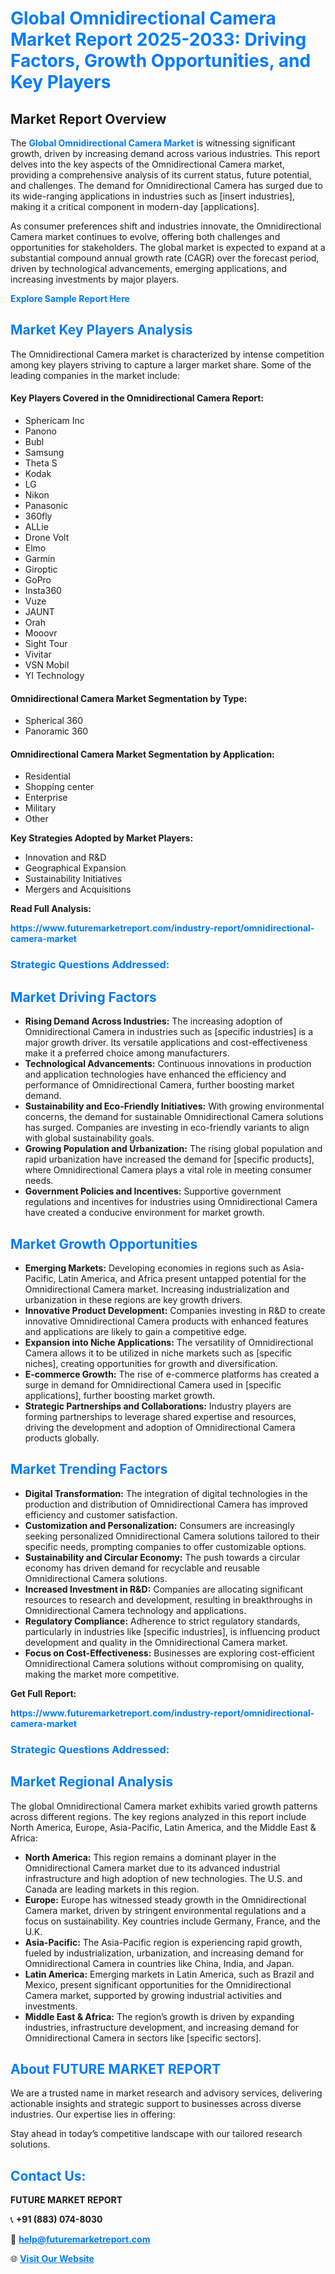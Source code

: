 <h1 style="color: #007BFF;">Global Omnidirectional Camera Market Report 2025-2033: Driving Factors, Growth Opportunities, and Key Players</h1>

<section id="overview">
<h2>Market Report Overview</h2>
<p>The <a href="https://www.futuremarketreport.com/industry-report/omnidirectional-camera-market" style="color: #007BFF; text-decoration: none;"><strong>Global Omnidirectional Camera Market</strong></a> is witnessing significant growth, driven by increasing demand across various industries. This report delves into the key aspects of the Omnidirectional Camera market, providing a comprehensive analysis of its current status, future potential, and challenges. The demand for Omnidirectional Camera has surged due to its wide-ranging applications in industries such as [insert industries], making it a critical component in modern-day [applications].</p>
<p>As consumer preferences shift and industries innovate, the Omnidirectional Camera market continues to evolve, offering both challenges and opportunities for stakeholders. The global market is expected to expand at a substantial compound annual growth rate (CAGR) over the forecast period, driven by technological advancements, emerging applications, and increasing investments by major players.</p>
</section>

<section id="overview">
<p><a href="https://www.futuremarketreport.com/request-sample/reportId=102558" style="color: #007BFF; text-decoration: none;"><strong>Explore Sample Report Here</strong></a></p>
</section>

<section id="key-players">
<h2 style="color: #007BFF;">Market Key Players Analysis</h2>
<p>The Omnidirectional Camera market is characterized by intense competition among key players striving to capture a larger market share. Some of the leading companies in the market include:</p>
<h4>Key Players Covered in the Omnidirectional Camera Report:</h4>
<ul><li>Sphericam Inc</li><li>Panono</li><li>Bubl</li><li>Samsung</li><li>Theta S</li><li>Kodak</li><li>LG</li><li>Nikon</li><li>Panasonic</li><li>360fly</li><li>ALLie</li><li>Drone Volt</li><li>Elmo</li><li>Garmin</li><li>Giroptic</li><li>GoPro</li><li>Insta360</li><li>Vuze</li><li>JAUNT</li><li>Orah</li><li>Mooovr</li><li>Sight Tour</li><li>Vivitar</li><li>VSN Mobil</li><li>YI Technology</li></ul>
<h4>Omnidirectional Camera Market Segmentation by Type:</h4>
<ul><li>Spherical 360</li><li>Panoramic 360</li></ul>

<h4>Omnidirectional Camera Market Segmentation by Application:</h4>
<ul><li>Residential</li><li>Shopping center</li><li>Enterprise</li><li>Military</li><li>Other</li></ul>
<p><strong>Key Strategies Adopted by Market Players:</strong></p>
<ul>
<li>Innovation and R&D</li>
<li>Geographical Expansion</li>
<li>Sustainability Initiatives</li>
<li>Mergers and Acquisitions</li>
</ul>
</section>

<section>
<p><strong>Read Full Analysis: </strong></p><a href="https://www.futuremarketreport.com/industry-report/omnidirectional-camera-market" style="color: #007BFF; text-decoration: none;"><strong>https://www.futuremarketreport.com/industry-report/omnidirectional-camera-market</strong></a>
<h3 style="color: #007BFF;">Strategic Questions Addressed:</h3>
</section>

<section id="driving-factors">
<h2 style="color: #007BFF;">Market Driving Factors</h2>
<ul>
<li><strong>Rising Demand Across Industries:</strong> The increasing adoption of Omnidirectional Camera in industries such as [specific industries] is a major growth driver. Its versatile applications and cost-effectiveness make it a preferred choice among manufacturers.</li>
<li><strong>Technological Advancements:</strong> Continuous innovations in production and application technologies have enhanced the efficiency and performance of Omnidirectional Camera, further boosting market demand.</li>
<li><strong>Sustainability and Eco-Friendly Initiatives:</strong> With growing environmental concerns, the demand for sustainable Omnidirectional Camera solutions has surged. Companies are investing in eco-friendly variants to align with global sustainability goals.</li>
<li><strong>Growing Population and Urbanization:</strong> The rising global population and rapid urbanization have increased the demand for [specific products], where Omnidirectional Camera plays a vital role in meeting consumer needs.</li>
<li><strong>Government Policies and Incentives:</strong> Supportive government regulations and incentives for industries using Omnidirectional Camera have created a conducive environment for market growth.</li>
</ul>
</section>

<section id="growth-opportunities">
<h2 style="color: #007BFF;">Market Growth Opportunities</h2>
<ul>
<li><strong>Emerging Markets:</strong> Developing economies in regions such as Asia-Pacific, Latin America, and Africa present untapped potential for the Omnidirectional Camera market. Increasing industrialization and urbanization in these regions are key growth drivers.</li>
<li><strong>Innovative Product Development:</strong> Companies investing in R&D to create innovative Omnidirectional Camera products with enhanced features and applications are likely to gain a competitive edge.</li>
<li><strong>Expansion into Niche Applications:</strong> The versatility of Omnidirectional Camera allows it to be utilized in niche markets such as [specific niches], creating opportunities for growth and diversification.</li>
<li><strong>E-commerce Growth:</strong> The rise of e-commerce platforms has created a surge in demand for Omnidirectional Camera used in [specific applications], further boosting market growth.</li>
<li><strong>Strategic Partnerships and Collaborations:</strong> Industry players are forming partnerships to leverage shared expertise and resources, driving the development and adoption of Omnidirectional Camera products globally.</li>
</ul>
</section>

<section id="trending-factors">
<h2 style="color: #007BFF;">Market Trending Factors</h2>
<ul>
<li><strong>Digital Transformation:</strong> The integration of digital technologies in the production and distribution of Omnidirectional Camera has improved efficiency and customer satisfaction.</li>
<li><strong>Customization and Personalization:</strong> Consumers are increasingly seeking personalized Omnidirectional Camera solutions tailored to their specific needs, prompting companies to offer customizable options.</li>
<li><strong>Sustainability and Circular Economy:</strong> The push towards a circular economy has driven demand for recyclable and reusable Omnidirectional Camera solutions.</li>
<li><strong>Increased Investment in R&D:</strong> Companies are allocating significant resources to research and development, resulting in breakthroughs in Omnidirectional Camera technology and applications.</li>
<li><strong>Regulatory Compliance:</strong> Adherence to strict regulatory standards, particularly in industries like [specific industries], is influencing product development and quality in the Omnidirectional Camera market.</li>
<li><strong>Focus on Cost-Effectiveness:</strong> Businesses are exploring cost-efficient Omnidirectional Camera solutions without compromising on quality, making the market more competitive.</li>
</ul>
</section>

<section>
<p><strong>Get Full Report: </strong></p><a href="https://www.futuremarketreport.com/industry-report/omnidirectional-camera-market" style="color: #007BFF; text-decoration: none;"><strong>https://www.futuremarketreport.com/industry-report/omnidirectional-camera-market</strong></a>
<h3 style="color: #007BFF;">Strategic Questions Addressed:</h3>
</section>


<section id="regional-analysis">
<h2 style="color: #007BFF;">Market Regional Analysis</h2>
<p>The global Omnidirectional Camera market exhibits varied growth patterns across different regions. The key regions analyzed in this report include North America, Europe, Asia-Pacific, Latin America, and the Middle East & Africa:</p>
<ul>
<li><strong>North America:</strong> This region remains a dominant player in the Omnidirectional Camera market due to its advanced industrial infrastructure and high adoption of new technologies. The U.S. and Canada are leading markets in this region.</li>
<li><strong>Europe:</strong> Europe has witnessed steady growth in the Omnidirectional Camera market, driven by stringent environmental regulations and a focus on sustainability. Key countries include Germany, France, and the U.K.</li>
<li><strong>Asia-Pacific:</strong> The Asia-Pacific region is experiencing rapid growth, fueled by industrialization, urbanization, and increasing demand for Omnidirectional Camera in countries like China, India, and Japan.</li>
<li><strong>Latin America:</strong> Emerging markets in Latin America, such as Brazil and Mexico, present significant opportunities for the Omnidirectional Camera market, supported by growing industrial activities and investments.</li>
<li><strong>Middle East & Africa:</strong> The region’s growth is driven by expanding industries, infrastructure development, and increasing demand for Omnidirectional Camera in sectors like [specific sectors].</li>
</ul>
</section>

<footer>
<h2 style="color: #007BFF;">About FUTURE MARKET REPORT</h2>
<p>We are a trusted name in market research and advisory services, delivering actionable insights and strategic support to businesses across diverse industries. Our expertise lies in offering:</p>

<p>Stay ahead in today’s competitive landscape with our tailored research solutions.</p>

<h2 style="color: #007BFF;">Contact Us:</h2>
<p><strong>FUTURE MARKET REPORT</strong></p>
<p>📞 <strong>+91 (883) 074-8030</strong></p>
<p>📧 <strong><a href="mailto:help@futuremarketreport.com" style="color: #007BFF;">help@futuremarketreport.com</a></strong></p>
<p>🌐 <strong><a href="https://www.futuremarketreport.com/" style="color: #007BFF;">Visit Our Website</a></strong></p>
</footer>